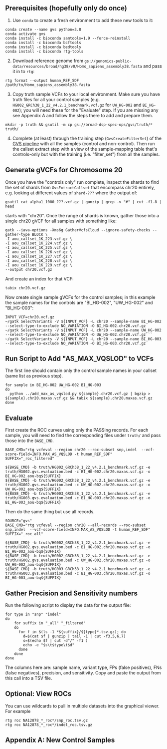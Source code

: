 ## Prerequisites (hopefully only do once)
1. Use `conda` to create a fresh environment to add these new tools to it:
 ```
 conda create --name gvs python=3.8
 conda activate gvs
 conda install -c bioconda samtools=1.9 --force-reinstall
 conda install -c bioconda bcftools
 conda install -c bioconda bedtools
 conda install -c bioconda rtg-tools
```
2. Download reference genome from `gs://genomics-public-data/resources/broad/hg38/v0/Homo_sapiens_assembly38.fasta` and pass it in to `rtg`:
```
rtg format --output human_REF_SDF /path/to/Homo_sapiens_assembly38.fasta
```
3. Copy truth sample VCFs to your local environment. Make sure you have truth files for all your control samples (e.g. `HG002_GRCh38_1_22_v4.2.1_benchmark.vcf.gz` for `UW_HG-002` and `BI_HG-002`); you will need these for the "Evaluate" step.  If you are missing any see Appendix A and follow the steps there to add and prepare them.
```
mkdir -p truth && gsutil -m cp gs://broad-dsp-spec-ops/gvs/truth/* truth/
```
4. Complete (at least) through the training step (`GvsCreateFilterSet`) of the [GVS pipeline](../AOU_DELIVERABLES.md) with all the samples (control and non-control).  Then run the callset extract step with a view of the sample-mapping table that's controls-only but with the training (i.e. "filter_set") from all the samples.
## Generate gVCFs for Chromosome 20
Once you have the "controls only" run complete, inspect the shards to find the set of shards from `GvsExtractCallset` that encompass chr20 entirely, e.g. looking at different values of `shard-???` where the output of:
```
gsutil cat alpha1_1000_???.vcf.gz | gunzip | grep -v "#" | cut -f1-8 | head
```
starts with "chr20". Once the range of shards is known, gather those into a single chr20 gVCF for all samples with something like:
```
gatk --java-options -Xms6g GatherVcfsCloud --ignore-safety-checks --gather-type BLOCK \
-I aou_callset_1K_223.vcf.gz \
-I aou_callset_1K_224.vcf.gz \
-I aou_callset_1K_225.vcf.gz \
-I aou_callset_1K_226.vcf.gz \
-I aou_callset_1K_227.vcf.gz \
-I aou_callset_1K_228.vcf.gz \
-I aou_callset_1K_229.vcf.gz \
--output chr20.vcf.gz
```
And create an index for that VCF:
```
tabix chr20.vcf.gz
```
Now create single sample gVCFs for the control samples; in this example the sample names for the controls are "BI_HG-002", "UW_HG-002" and "BI_HG-003":
```
INPUT_VCF=chr20.vcf.gz
~/gatk SelectVariants -V ${INPUT_VCF} -L chr20 --sample-name BI_HG-002 --select-type-to-exclude NO_VARIATION -O BI_HG-002.chr20.vcf.gz
~/gatk SelectVariants -V ${INPUT_VCF} -L chr20 --sample-name UW_HG-002 --select-type-to-exclude NO_VARIATION -O UW_HG-002.chr20.vcf.gz```
~/gatk SelectVariants -V ${INPUT_VCF} -L chr20 --sample-name BI_HG-003 --select-type-to-exclude NO_VARIATION -O BI_HG-003.chr20.vcf.gz
```
## Run Script to Add "AS_MAX_VQSLOD" to VCFs
The first line should contain only the control sample names in your callset (same list as previous step).
```
for sample in BI_HG-002 UW_HG-002 BI_HG-003
do
  python ../add_max_as_vqslod.py ${sample}.chr20.vcf.gz | bgzip > ${sample}.chr20.maxas.vcf.gz && tabix ${sample}.chr20.maxas.vcf.gz
done
```
## Evaluate
First create the ROC curves using only the PASSing records.  For each sample, you will need to find the corresponding files under `truth/` and pass those into the `BASE_CMD`.

```
BASE_CMD="rtg vcfeval --region chr20 --roc-subset snp,indel  --vcf-score-field=INFO.MAX_AS_VQSLOD -t human_REF_SDF"
SUFFIX="_roc_filtered"

${BASE_CMD} -b truth/HG002_GRCh38_1_22_v4.2.1_benchmark.vcf.gz -e truth/HG002.gvs.evaluation.bed -c BI_HG-002.chr20.maxas.vcf.gz -o BI_HG-002_aou-bq${SUFFIX}
${BASE_CMD} -b truth/HG002_GRCh38_1_22_v4.2.1_benchmark.vcf.gz -e truth/HG002.gvs.evaluation.bed -c UW_HG-002.chr20.maxas.vcf.gz -o UW_HG-002_aou-bq${SUFFIX}
${BASE_CMD} -b truth/HG003_GRCh38_1_22_v4.2.1_benchmark.vcf.gz -e truth/HG003.gvs.evaluation.bed -c BI_HG-003.chr20.maxas.vcf.gz -o BI_HG-003_aou-bq${SUFFIX}
```
Then do the same thing but use all records.
```
SOURCE="gvs"
BASE_CMD="rtg vcfeval --region chr20 --all-records --roc-subset snp,indel  --vcf-score-field=INFO.MAX_AS_VQSLOD -t human_REF_SDF"
SUFFIX="_roc_all"

${BASE_CMD} -b truth/HG002_GRCh38_1_22_v4.2.1_benchmark.vcf.gz -e truth/HG002.gvs.evaluation.bed -c BI_HG-002.chr20.maxas.vcf.gz -o BI_HG-002_aou-bq${SUFFIX}
${BASE_CMD} -b truth/HG002_GRCh38_1_22_v4.2.1_benchmark.vcf.gz -e truth/HG002.gvs.evaluation.bed -c UW_HG-002.chr20.maxas.vcf.gz -o UW_HG-002_aou-bq${SUFFIX}
${BASE_CMD} -b truth/HG003_GRCh38_1_22_v4.2.1_benchmark.vcf.gz -e truth/HG003.gvs.evaluation.bed -c BI_HG-003.chr20.maxas.vcf.gz -o BI_HG-003_aou-bq${SUFFIX}
```
## Gather Precision and Sensitivity numbers
Run the following script to display the data for the output file:
```
for type in "snp" "indel"
do
    for suffix in "_all" "_filtered"
    do
      for f in $(ls -1 *${suffix}/${type}*.tsv.gz); do
        d=$(cat $f | gunzip | tail -1 | cut -f3,5,6,7)
        s=$(echo $f | cut -d"/" -f1 )
        echo -e "$s\t$type\t$d"
      done
    done
done

```
The columns here are: sample name, variant type, FPs (false positives), FNs (false negatives), precision, and sensitivity. Copy and paste the output from this call into a TSV file.
## Optional: View ROCs
You can use wildcards to pull in multiple datasets into the graphical viewer. For example
```
rtg roc NA12878_*_roc*/snp_roc.tsv.gz 
rtg roc NA12878_*_roc*/indel_roc.tsv.gz 
```
## Appendix A: New Control Samples
